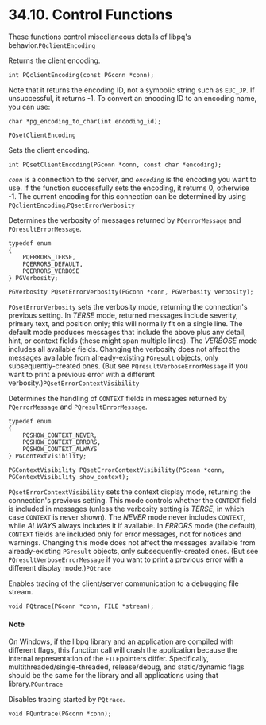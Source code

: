 # 34.10. Control Functions

These functions control miscellaneous details of libpq's behavior.`PQclientEncoding`

Returns the client encoding.

```text
int PQclientEncoding(const PGconn *conn);
```

Note that it returns the encoding ID, not a symbolic string such as `EUC_JP`. If unsuccessful, it returns -1. To convert an encoding ID to an encoding name, you can use:

```text
char *pg_encoding_to_char(int encoding_id);
```

`PQsetClientEncoding`

Sets the client encoding.

```text
int PQsetClientEncoding(PGconn *conn, const char *encoding);
```

_`conn`_ is a connection to the server, and _`encoding`_ is the encoding you want to use. If the function successfully sets the encoding, it returns 0, otherwise -1. The current encoding for this connection can be determined by using `PQclientEncoding`.`PQsetErrorVerbosity`

Determines the verbosity of messages returned by `PQerrorMessage` and `PQresultErrorMessage`.

```text
typedef enum
{
    PQERRORS_TERSE,
    PQERRORS_DEFAULT,
    PQERRORS_VERBOSE
} PGVerbosity;

PGVerbosity PQsetErrorVerbosity(PGconn *conn, PGVerbosity verbosity);
```

`PQsetErrorVerbosity` sets the verbosity mode, returning the connection's previous setting. In _TERSE_ mode, returned messages include severity, primary text, and position only; this will normally fit on a single line. The default mode produces messages that include the above plus any detail, hint, or context fields \(these might span multiple lines\). The _VERBOSE_ mode includes all available fields. Changing the verbosity does not affect the messages available from already-existing `PGresult` objects, only subsequently-created ones. \(But see `PQresultVerboseErrorMessage` if you want to print a previous error with a different verbosity.\)`PQsetErrorContextVisibility`

Determines the handling of `CONTEXT` fields in messages returned by `PQerrorMessage` and `PQresultErrorMessage`.

```text
typedef enum
{
    PQSHOW_CONTEXT_NEVER,
    PQSHOW_CONTEXT_ERRORS,
    PQSHOW_CONTEXT_ALWAYS
} PGContextVisibility;

PGContextVisibility PQsetErrorContextVisibility(PGconn *conn, PGContextVisibility show_context);
```

`PQsetErrorContextVisibility` sets the context display mode, returning the connection's previous setting. This mode controls whether the `CONTEXT` field is included in messages \(unless the verbosity setting is _TERSE_, in which case `CONTEXT` is never shown\). The _NEVER_ mode never includes `CONTEXT`, while _ALWAYS_ always includes it if available. In _ERRORS_ mode \(the default\), `CONTEXT` fields are included only for error messages, not for notices and warnings. Changing this mode does not affect the messages available from already-existing `PGresult` objects, only subsequently-created ones. \(But see `PQresultVerboseErrorMessage` if you want to print a previous error with a different display mode.\)`PQtrace`

Enables tracing of the client/server communication to a debugging file stream.

```text
void PQtrace(PGconn *conn, FILE *stream);
```

#### Note

On Windows, if the libpq library and an application are compiled with different flags, this function call will crash the application because the internal representation of the `FILE`pointers differ. Specifically, multithreaded/single-threaded, release/debug, and static/dynamic flags should be the same for the library and all applications using that library.`PQuntrace`

Disables tracing started by `PQtrace`.

```text
void PQuntrace(PGconn *conn);
```

